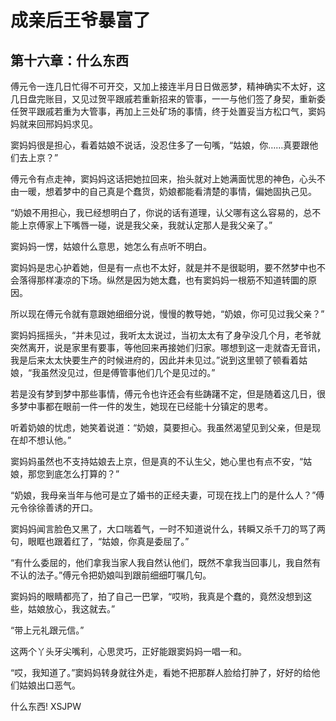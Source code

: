 # 成亲后王爷暴富了 
 ## 第十六章：什么东西
  傅元令一连几日忙得不可开交，又加上接连半月日日做恶梦，精神确实不太好，这几日盘完账目，又见过贺平跟戚若重新招来的管事，一一与他们签了身契，重新委任贺平跟戚若重为大管事，再加上三处矿场的事情，终于处置妥当方松口气，窦妈妈就来回邢妈妈求见。  
  
 窦妈妈很是担心，看着姑娘不说话，没忍住多了一句嘴，“姑娘，你……真要跟他们去上京？”  
  
 傅元令有点走神，窦妈妈这话把她拉回来，抬头就对上她满面忧思的神色，心头不由一暖，想着梦中的自己真是个蠢货，奶娘都能看清楚的事情，偏她固执己见。  
  
 “奶娘不用担心，我已经想明白了，你说的话有道理，认父哪有这么容易的，总不能上京傅家上下嘴唇一碰，说是我父亲，我就认定那人是我父亲了。”  
  
 窦妈妈一愣，姑娘什么意思，她怎么有点听不明白。  
  
 窦妈妈是忠心护着她，但是有一点也不太好，就是并不是很聪明，要不然梦中也不会落得那样凄凉的下场。纵然是因为她太蠢，也有窦妈妈一根筋不知道转圜的原因。  
  
 所以现在傅元令就有意跟她细细分说，慢慢的教导她，“奶娘，你可见过我父亲？”  
  
 窦妈妈摇摇头，“并未见过，我听太太说过，当初太太有了身孕没几个月，老爷就突然离开，说是家里有要事，等他回来再接她们归家。哪想到这一走就杳无音讯，我是后来太太快要生产的时候进府的，因此并未见过。”说到这里顿了顿看着姑娘，“我虽然没见过，但是傅管事他们几个是见过的。”  
  
 若是没有梦到梦中那些事情，傅元令也许还会有些踌躇不定，但是随着这几日，很多梦中事都在眼前一件一件的发生，她现在已经能十分镇定的思考。  
  
 听着奶娘的忧虑，她笑着说道：“奶娘，莫要担心。我虽然渴望见到父亲，但是现在却不想认他。”  
  
 窦妈妈虽然也不支持姑娘去上京，但是真的不认生父，她心里也有点不安，“姑娘，那您到底怎么打算的？”  
  
 “奶娘，我母亲当年与他可是立了婚书的正经夫妻，可现在找上门的是什么人？”傅元令徐徐善诱的开口。  
  
 窦妈妈闻言脸色又黑了，大口喘着气，一时不知道说什么，转瞬又杀千刀的骂了两句，眼眶也跟着红了，“姑娘，你真是委屈了。”  
  
 “有什么委屈的，他们拿我当家人我自然认他们，既然不拿我当回事儿，我自然有不认的法子。”傅元令把奶娘叫到跟前细细叮嘱几句。  
  
 窦妈妈的眼睛都亮了，拍了自己一巴掌，“哎哟，我真是个蠢的，竟然没想到这些，姑娘放心，我这就去。”  
  
 “带上元礼跟元信。”  
  
 这两个丫头牙尖嘴利，心思灵巧，正好能跟窦妈妈一唱一和。  
  
 “哎，我知道了。”窦妈妈转身就往外走，看她不把那群人脸给打肿了，好好的给他们姑娘出口恶气。  
  
 什么东西! 
XSJPW